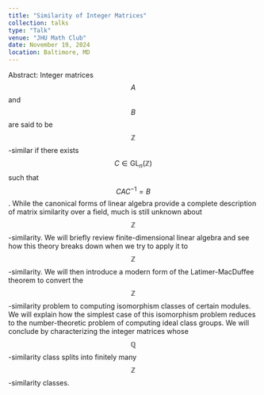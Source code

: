 ```yaml
---
title: "Similarity of Integer Matrices"
collection: talks
type: "Talk"
venue: "JHU Math Club"
date: November 19, 2024
location: Baltimore, MD
---
```


Abstract: Integer matrices $$A$$ and $$B$$ are said to be $$\mathbb{Z}$$-similar if there exists $$C \in \text{GL}_n(\mathbb{Z})$$ such that $$CAC^{-1} = B$$. While the canonical forms of linear algebra provide a complete description of matrix similarity over a field, much is still unknown about $$\mathbb{Z}$$-similarity. We will briefly review finite-dimensional linear algebra and see how this theory breaks down when we try to apply it to $$\mathbb{Z}$$-similarity. We will then introduce a modern form of the Latimer-MacDuffee theorem to convert the $$\mathbb{Z}$$-similarity problem to computing isomorphism classes of certain modules. We will explain how the simplest case of this isomorphism problem reduces to the number-theoretic problem of computing ideal class groups. We will conclude by characterizing the integer matrices whose $$\mathbb{Q}$$-similarity class splits into finitely many $$\mathbb{Z}$$-similarity classes. 

